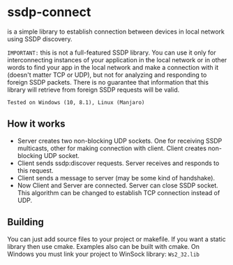 # ssdp-connect
is a simple library to establish connection between devices in local network using SSDP discovery.

`IMPORTANT:` this is not a full-featured SSDP library. You can use it only for interconnecting 
instances of your application in the local network or in other words to find your app in the local network 
and make a connection with it (doesn't matter TCP or UDP), but not for analyzing and responding to foreign SSDP packets. 
There is no guarantee that information that this library will retrieve from foreign SSDP requests will be valid.

`Tested on Windows (10, 8.1), Linux (Manjaro)`

## How it works
- Server creates two non-blocking UDP sockets. One for receiving SSDP multicasts, other for making connection with client. Client creates non-blocking UDP socket.
- Client sends ssdp:discover requests. Server receives and responds to this request.
- Client sends a message to server (may be some kind of handshake).
- Now Client and Server are connected. Server can close SSDP socket.
This algorithm can be changed to establish TCP connection instead of UDP.

## Building
You can just add source files to your project or makefile. If you want a static library then use cmake. Examples also can be built with cmake. 
On Windows you must link your project to WinSock library: `Ws2_32.lib`
